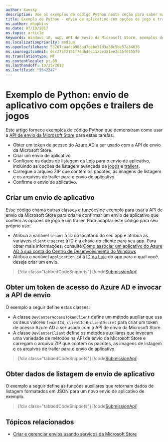 ```yaml
---
author: Xansky
description: Use os exemplos de código Python nesta seção para saber mais sobre como enviar opções de jogo e trailers usando a API de envio da Microsoft Store.
title: Exemplo de Python - envio de aplicativo com opções de jogo e trailers
ms.author: mhopkins
ms.date: 07/10/2017
ms.topic: article
keywords: Windows 10, uwp, API de envio da Microsoft Store, exemplos de código, opções de jogos, trailers, listagens avançadas, python
ms.localizationpriority: medium
ms.openlocfilehash: 53267caadcb903ad7eebe31d3a38c5be57a34036
ms.sourcegitcommit: 6cc275f2151f78db40c11ace381ee2d35f0155f9
ms.translationtype: MT
ms.contentlocale: pt-BR
ms.lasthandoff: 10/25/2018
ms.locfileid: "5542247"
---
```

# <a name="python-sample-app-submission-with-game-options-and-trailers"></a>Exemplo de Python: envio de aplicativo com opções e trailers de jogos

Este artigo fornece exemplos de código Python que demonstram como usar a [API de envio da Microsoft Store](create-and-manage-submissions-using-windows-store-services.md) para estas tarefas:

* Obter um token de acesso do Azure AD a ser usado com a API de envio da Microsoft Store.
* Criar um envio de aplicativo
* Configure os dados de listagem da Loja para o envio de aplicativo, incluindo as opções de listagem avançada de [jogos](manage-app-submissions.md#gaming-options-object) e [trailers](manage-app-submissions.md#trailer-object).
* Carregue o arquivo ZIP que contém os pacotes, as imagens de listagem e os arquivos de trailer para o envio de aplicativo.
* Confirme o envio de aplicativo.

<span id="create-app-submission" />

## <a name="create-an-app-submission"></a>Criar um envio de aplicativo

Esse código chama outras classes e funções de exemplo para usar a API de envio da Microsoft Store para criar e confirmar um envio de aplicativo que contém as opções de jogo e um trailer. Para adaptar este código para seu próprio uso:

* Atribua a variável ```tenant``` à ID do locatário do seu app e atribua as variáveis ```client``` e ```secret``` à ID e a chave do cliente para seu app. Para obter mais informações, consulte [Como associar um aplicativo do Azure AD à sua conta do Centro de Desenvolvimento do Windows](create-and-manage-submissions-using-windows-store-services.md#how-to-associate-an-azure-ad-application-with-your-windows-dev-center-account)
* Atribua a variável ```application_id``` à [ID da Loja](in-app-purchases-and-trials.md#store-ids) do app para o qual você deseja criar um envio.

> [!div class="tabbedCodeSnippets"]
[!code[SubmissionApi](./code/StoreServicesExamples_SubmissionAdvancedListings/python/CreateAndSubmitAppSubmissionExample.py#L1-L74)]

<span id="token" />

## <a name="obtain-an-azure-ad-access-token-and-invoke-the-submission-api"></a>Obter um token de acesso do Azure AD e invocar a API de envio

O exemplo a seguir define estas classes:

* A classe ```DevCenterAccessTokenClient``` define um método auxiliar que usa os seus valores ```tenantId```, ```clientId``` e ```clientSecret``` para criar um token de acesso Azure AD a ser usado com a API de envio da Microsoft Store.
* A classe ```DevCenterClient``` define os métodos auxiliares que invocam uma variedade de métodos na API de envio da Microsoft Store e carregam o arquivo ZIP que contém os pacotes, as imagens de listagem e os arquivos de trailer para o envio de aplicativo.

> [!div class="tabbedCodeSnippets"]
[!code[SubmissionApi](./code/StoreServicesExamples_SubmissionAdvancedListings/python/devcenterclient.py#L1-L126)]

<span id="token" />

## <a name="get-app-submission-listing-data"></a>Obter dados de listagem de envio de aplicativo

O exemplo a seguir define as funções auxiliares que retornam dados de listagem formatados em JSON para um novo envio de aplicativo de exemplo.

> [!div class="tabbedCodeSnippets"]
[!code[SubmissionApi](./code/StoreServicesExamples_SubmissionAdvancedListings/python/submissiondatasamples.py#L1-L170)]

## <a name="related-topics"></a>Tópicos relacionados

* [Criar e gerenciar envios usando serviços da Microsoft Store](create-and-manage-submissions-using-windows-store-services.md)
